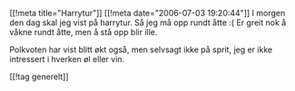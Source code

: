 [[!meta  title="Harrytur"]]
[[!meta  date="2006-07-03 19:20:44"]]
I morgen den dag skal jeg vist på harrytur. Så jeg må opp rundt åtte :( Er greit nok å våkne rundt åtte, men å stå opp blir ille.

Polkvoten har vist blitt økt også, men selvsagt ikke på sprit, jeg er ikke intressert i hverken øl eller vin.

[[!tag  generelt]]